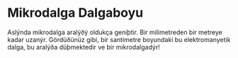 # Mikrodalga Dalgaboyu

Aslýnda mikrodalga aralýðý oldukça geniþtir. Bir milimetreden bir metreye kadar
uzanýr. Gördüðünüz gibi, bir santimetre boyundaki bu elektromanyetik dalga, bu
aralýða düþmektedir ve bir mikrodalgadýr!
